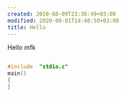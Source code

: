 ```yaml
---
created: 2020-08-09T23:36:49+03:00
modified: 2020-09-01T14:40:50+03:00
title: Hello
---
```


Hello mfk

``` c

#include  "stdio.c"
main()
{
}
```